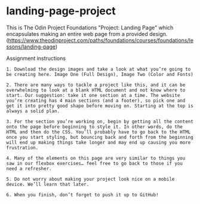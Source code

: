 # landing-page-project
This is The Odin Project Foundations "Project: Landing Page" which encapsulates making an entire web page from a provided design. (https://www.theodinproject.com/paths/foundations/courses/foundations/lessons/landing-page)

Assignment instructions

    1. Download the design images and take a look at what you’re going to be creating here. Image One (Full Design), Image Two (Color and Fonts)

    2. There are many ways to tackle a project like this, and it can be overwhelming to look at a blank HTML document and not know where to start. Our suggestion: take it one section at a time. The website you’re creating has 4 main sections (and a footer), so pick one and get it into pretty good shape before moving on. Starting at the top is always a solid plan.

    3. For the section you’re working on, begin by getting all the content onto the page before beginning to style it. In other words, do the HTML and then do the CSS. You’ll probably have to go back to the HTML once you start styling, but bouncing back and forth from the beginning will end up making things take longer and may end up causing you more frustration.

    4. Many of the elements on this page are very similar to things you saw in our flexbox exercises… feel free to go back to those if you need a refresher.

    5. Do not worry about making your project look nice on a mobile device. We’ll learn that later.

    6. When you finish, don’t forget to push it up to GitHub!
